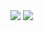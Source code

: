 <img src="https://capsule-render.vercel.app/api?type=waving&color=9172EC&height=200&section=header&text=COLLAVORE%&fontSize=40&animation=fadeIn&fontAlign=84&fontAlignY=36" />



<img src="https://capsule-render.vercel.app/api?type=waving&color=9172EC&height=200&section=footer&20render&fontSize=90" />
